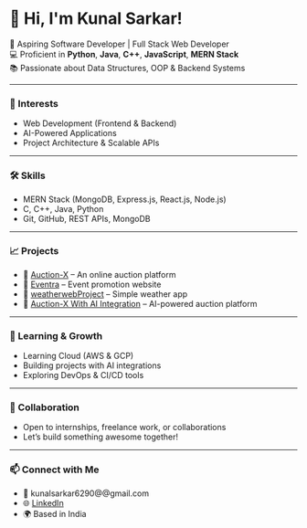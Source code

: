# 👋 Hi, I'm Kunal Sarkar!

🚀 Aspiring Software Developer | Full Stack Web Developer  
💻 Proficient in **Python**, **Java**, **C++**, **JavaScript**, **MERN Stack**  
📚 Passionate about Data Structures, OOP & Backend Systems

---

### 🧠 Interests

- Web Development (Frontend & Backend)
- AI-Powered Applications
- Project Architecture & Scalable APIs

---

### 🛠️ Skills

- MERN Stack (MongoDB, Express.js, React.js, Node.js)
- C, C++, Java, Python
- Git, GitHub, REST APIs, MongoDB

---

### 📈 Projects

- 🔹 [Auction-X](https://github.com/kunalsarkar-bit/Auction-X) – An online auction platform
- 🔹 [Eventra](https://github.com/kunalsarkar-bit/Eventra) – Event promotion website
- 🔹 [weatherwebProject](https://github.com/kunalsarkar-bit/weatherwebProject) – Simple weather app
- 🔹 [Auction-X With AI Integration](https://github.com/kunalsarkar-bit/Auction-X-Major) – AI-powered auction platform

---

### 🌱 Learning & Growth

- Learning Cloud (AWS & GCP)
- Building projects with AI integrations
- Exploring DevOps & CI/CD tools

---

### 🤝 Collaboration

- Open to internships, freelance work, or collaborations
- Let’s build something awesome together!

---

### 📫 Connect with Me

- 📧 kunalsarkar6290@@gmail.com
- 🌐 [LinkedIn](https://www.linkedin.com/in/kunal-sarkar-592a1230a/)
- 🌍 Based in India
